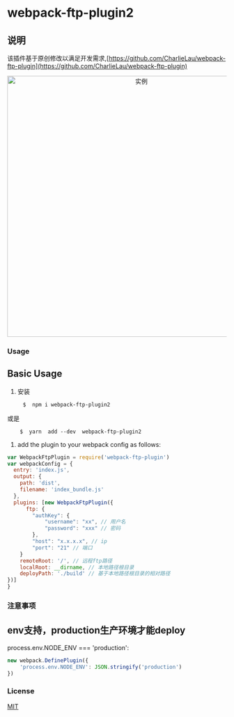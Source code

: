 

# webpack-ftp-plugin2

## 说明

该插件基于原创修改以满足开发需求,[https://github.com/CharlieLau/webpack-ftp-plugin](https://github.com/CharlieLau/webpack-ftp-plugin)

<p align="center"><img width="600px" src="http://owzieh3tb.bkt.clouddn.com/ftp-plugin.png" alt="实例"></p>

### Usage


Basic Usage
-----------
1. 安装

```
     $  npm i webpack-ftp-plugin2
```
或是
```
    $  yarn  add --dev  webpack-ftp-plugin2
```

1. add the plugin to your webpack config as follows:

```javascript
var WebpackFtpPlugin = require('webpack-ftp-plugin')
var webpackConfig = {
  entry: 'index.js',
  output: {
    path: 'dist',
    filename: 'index_bundle.js'
  },
  plugins: [new WebpackFtpPlugin({
      ftp: {
        "authKey": {
            "username": "xx", // 用户名
            "password": "xxx" // 密码
        },
        "host": "x.x.x.x", // ip
        "port": "21" // 端口
    }
    remoteRoot: '/', // 远程ftp路径
    localRoot: __dirname, // 本地路径根目录
    deployPath: './build' // 基于本地路径根目录的相对路径
})]
}
```

### 注意事项

 env支持，production生产环境才能deploy
-----------
process.env.NODE_ENV === 'production':


```javascript
new webpack.DefinePlugin({
    'process.env.NODE_ENV': JSON.stringify('production')
})
```

### License

[MIT](http://opensource.org/licenses/MIT)